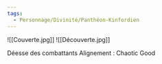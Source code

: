 ```yaml
---
tags:
  - Personnage/Divinité/Panthéon-Kinfordien
---
```


![[Couverte.jpg]] 
![[Découverte.jpg]]

Déesse des combattants
Alignement : Chaotic Good
